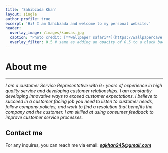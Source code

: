 ```yaml
---
title: 'Sahibzada Khan'
layout: single
author_profile: true
excerpt: 'Hi! I am Sahibzada and welcome to my personal website.'
header:
  overlay_image: /images/kansas.jpg
  caption: "Photo credit: [**wallpaper safari**](https://wallpapercave.com/w/wp1884173)"
  overlay_filter: 0.5 # same as adding an opacity of 0.5 to a black background
---
```


# About me


---


*I am a customer Service Representative with 6+ years of experience in high quality service and developing customer relationships. I am constantly developing innovative ways to exceed customer expectations. I believe to succeed in a customer facing job you need to listen to customer needs, follow company policies, and work to find a resolution that benefits the company and the customer. I am skilled at using consumer feedback to improve customer service processes.*


## Contact me

For any inquires, you can reach me via email: **_[sgkhan245@gmail.com](mailto:sgkhan245@gmail.com)_**





